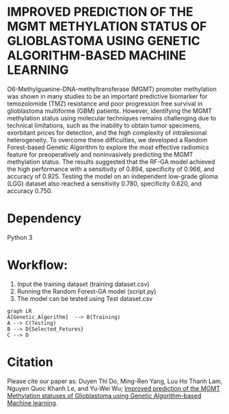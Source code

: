 # IMPROVED PREDICTION OF THE MGMT METHYLATION STATUS OF GLIOBLASTOMA USING GENETIC ALGORITHM-BASED MACHINE LEARNING
O6-Methylguanine-DNA-methyltransferase (MGMT) promoter methylation was shown in many studies to be an important predictive biomarker for temozolomide (TMZ) resistance and poor progression free survival in glioblastoma multiforme (GBM) patients. However, identifying the MGMT methylation status using molecular techniques remains challenging due to technical limitations, such as the inability to obtain tumor specimens, exorbitant prices for detection, and the high complexity of intralesional heterogeneity. To overcome these difficulties, we developed a Random Forest-based Genetic Algorithm to explore the most effective radiomics feature for preoperatively and noninvasively predicting the MGMT methylation status. The results suggested that the RF-GA model achieved the high performance with a sensitivity of 0.894, specificity of 0.966, and accuracy of 0.925. Testing the model on an independent low-grade glioma (LGG) dataset also reached a sensitivity 0.780, specificity 0.620, and accuracy 0.750.    
# Dependency
Python 3
# Workflow:
1. Input the training dataset (training dataset.csv)
2. Running the Random Forest-GA model (script.py)
3. The model can be tested using Test dataset.csv
```mermaid
graph LR
A[Genetic_Algorithm]  --> B(Training)			
A --> C(Testing)
B --> D{Selected_Fetures}
C --> D
```
# Citation
Please cite our paper as:
Duyen Thi Do, Ming-Ren Yang, Luu Ho Thanh Lam, Nguyen Quoc Khanh Le, and Yu-Wei Wu; [Improved prediction of the MGMT Methylation statuses of Glioblastoma using Genetic Algorithm-based Machine learning](https://www.nature.com/articles/s41598-022-17707-w).
